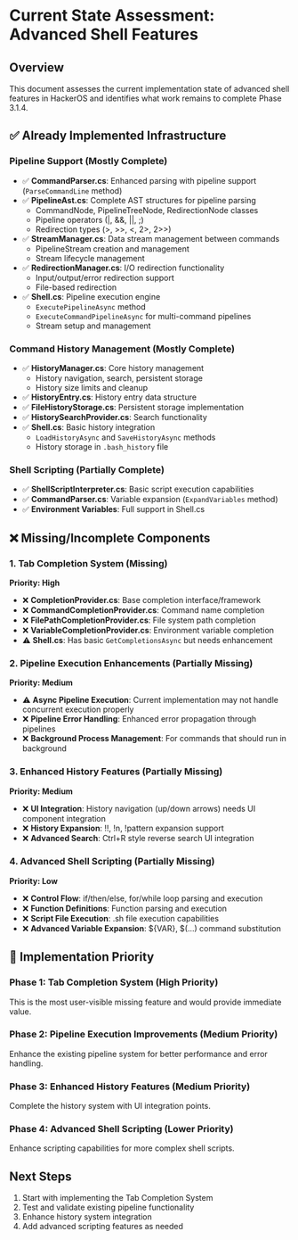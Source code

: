 # Current State Assessment: Advanced Shell Features

## Overview
This document assesses the current implementation state of advanced shell features in HackerOS and identifies what work remains to complete Phase 3.1.4.

## ✅ Already Implemented Infrastructure

### Pipeline Support (Mostly Complete)
- ✅ **CommandParser.cs**: Enhanced parsing with pipeline support (`ParseCommandLine` method)
- ✅ **PipelineAst.cs**: Complete AST structures for pipeline parsing
  - CommandNode, PipelineTreeNode, RedirectionNode classes
  - Pipeline operators (|, &&, ||, ;)
  - Redirection types (>, >>, <, 2>, 2>>)
- ✅ **StreamManager.cs**: Data stream management between commands
  - PipelineStream creation and management
  - Stream lifecycle management
- ✅ **RedirectionManager.cs**: I/O redirection functionality
  - Input/output/error redirection support
  - File-based redirection
- ✅ **Shell.cs**: Pipeline execution engine
  - `ExecutePipelineAsync` method
  - `ExecuteCommandPipelineAsync` for multi-command pipelines
  - Stream setup and management

### Command History Management (Mostly Complete)
- ✅ **HistoryManager.cs**: Core history management
  - History navigation, search, persistent storage
  - History size limits and cleanup
- ✅ **HistoryEntry.cs**: History entry data structure
- ✅ **FileHistoryStorage.cs**: Persistent storage implementation
- ✅ **HistorySearchProvider.cs**: Search functionality
- ✅ **Shell.cs**: Basic history integration
  - `LoadHistoryAsync` and `SaveHistoryAsync` methods
  - History storage in `.bash_history` file

### Shell Scripting (Partially Complete)
- ✅ **ShellScriptInterpreter.cs**: Basic script execution capabilities
- ✅ **CommandParser.cs**: Variable expansion (`ExpandVariables` method)
- ✅ **Environment Variables**: Full support in Shell.cs

## ❌ Missing/Incomplete Components

### 1. Tab Completion System (Missing)
**Priority: High**
- ❌ **CompletionProvider.cs**: Base completion interface/framework
- ❌ **CommandCompletionProvider.cs**: Command name completion
- ❌ **FilePathCompletionProvider.cs**: File system path completion  
- ❌ **VariableCompletionProvider.cs**: Environment variable completion
- ⚠️ **Shell.cs**: Has basic `GetCompletionsAsync` but needs enhancement

### 2. Pipeline Execution Enhancements (Partially Missing)
**Priority: Medium**
- ⚠️ **Async Pipeline Execution**: Current implementation may not handle concurrent execution properly
- ❌ **Pipeline Error Handling**: Enhanced error propagation through pipelines
- ❌ **Background Process Management**: For commands that should run in background

### 3. Enhanced History Features (Partially Missing)  
**Priority: Medium**
- ❌ **UI Integration**: History navigation (up/down arrows) needs UI component integration
- ❌ **History Expansion**: !!, !n, !pattern expansion support
- ❌ **Advanced Search**: Ctrl+R style reverse search UI integration

### 4. Advanced Shell Scripting (Partially Missing)
**Priority: Low**
- ❌ **Control Flow**: if/then/else, for/while loop parsing and execution
- ❌ **Function Definitions**: Function parsing and execution
- ❌ **Script File Execution**: .sh file execution capabilities
- ❌ **Advanced Variable Expansion**: ${VAR}, $(...) command substitution

## 🎯 Implementation Priority

### Phase 1: Tab Completion System (High Priority)
This is the most user-visible missing feature and would provide immediate value.

### Phase 2: Pipeline Execution Improvements (Medium Priority)
Enhance the existing pipeline system for better performance and error handling.

### Phase 3: Enhanced History Features (Medium Priority) 
Complete the history system with UI integration points.

### Phase 4: Advanced Shell Scripting (Lower Priority)
Enhance scripting capabilities for more complex shell scripts.

## Next Steps
1. Start with implementing the Tab Completion System
2. Test and validate existing pipeline functionality
3. Enhance history system integration
4. Add advanced scripting features as needed

